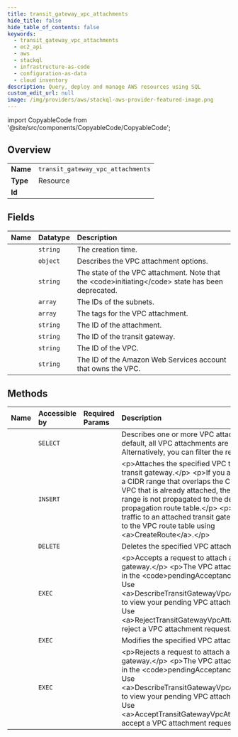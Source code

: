 ```yaml
---
title: transit_gateway_vpc_attachments
hide_title: false
hide_table_of_contents: false
keywords:
  - transit_gateway_vpc_attachments
  - ec2_api
  - aws    
  - stackql
  - infrastructure-as-code
  - configuration-as-data
  - cloud inventory
description: Query, deploy and manage AWS resources using SQL
custom_edit_url: null
image: /img/providers/aws/stackql-aws-provider-featured-image.png
---
```


import CopyableCode from '@site/src/components/CopyableCode/CopyableCode';




## Overview
<table><tbody>
<tr><td><b>Name</b></td><td><code>transit_gateway_vpc_attachments</code></td></tr>
<tr><td><b>Type</b></td><td>Resource</td></tr>
<tr><td><b>Id</b></td><td><CopyableCode code="aws.ec2_api.transit_gateway_vpc_attachments" /></td></tr>
</tbody></table>

## Fields
| Name | Datatype | Description |
|:-----|:---------|:------------|
| <CopyableCode code="creationTime" /> | `string` | The creation time. |
| <CopyableCode code="options" /> | `object` | Describes the VPC attachment options. |
| <CopyableCode code="state" /> | `string` | The state of the VPC attachment. Note that the &lt;code&gt;initiating&lt;/code&gt; state has been deprecated. |
| <CopyableCode code="subnetIds" /> | `array` | The IDs of the subnets. |
| <CopyableCode code="tagSet" /> | `array` | The tags for the VPC attachment. |
| <CopyableCode code="transitGatewayAttachmentId" /> | `string` | The ID of the attachment. |
| <CopyableCode code="transitGatewayId" /> | `string` | The ID of the transit gateway. |
| <CopyableCode code="vpcId" /> | `string` | The ID of the VPC. |
| <CopyableCode code="vpcOwnerId" /> | `string` | The ID of the Amazon Web Services account that owns the VPC. |
## Methods
| Name | Accessible by | Required Params | Description |
|:-----|:--------------|:----------------|:------------|
| <CopyableCode code="transit_gateway_vpc_attachments_Describe" /> | `SELECT` | <CopyableCode code="region" /> | Describes one or more VPC attachments. By default, all VPC attachments are described. Alternatively, you can filter the results. |
| <CopyableCode code="transit_gateway_vpc_attachment_Create" /> | `INSERT` | <CopyableCode code="SubnetIds, TransitGatewayId, VpcId, region" /> | &lt;p&gt;Attaches the specified VPC to the specified transit gateway.&lt;/p&gt; &lt;p&gt;If you attach a VPC with a CIDR range that overlaps the CIDR range of a VPC that is already attached, the new VPC CIDR range is not propagated to the default propagation route table.&lt;/p&gt; &lt;p&gt;To send VPC traffic to an attached transit gateway, add a route to the VPC route table using &lt;a&gt;CreateRoute&lt;/a&gt;.&lt;/p&gt; |
| <CopyableCode code="transit_gateway_vpc_attachment_Delete" /> | `DELETE` | <CopyableCode code="TransitGatewayAttachmentId, region" /> | Deletes the specified VPC attachment. |
| <CopyableCode code="transit_gateway_vpc_attachment_Accept" /> | `EXEC` | <CopyableCode code="TransitGatewayAttachmentId, region" /> | &lt;p&gt;Accepts a request to attach a VPC to a transit gateway.&lt;/p&gt; &lt;p&gt;The VPC attachment must be in the &lt;code&gt;pendingAcceptance&lt;/code&gt; state. Use &lt;a&gt;DescribeTransitGatewayVpcAttachments&lt;/a&gt; to view your pending VPC attachment requests. Use &lt;a&gt;RejectTransitGatewayVpcAttachment&lt;/a&gt; to reject a VPC attachment request.&lt;/p&gt; |
| <CopyableCode code="transit_gateway_vpc_attachment_Modify" /> | `EXEC` | <CopyableCode code="TransitGatewayAttachmentId, region" /> | Modifies the specified VPC attachment. |
| <CopyableCode code="transit_gateway_vpc_attachment_Reject" /> | `EXEC` | <CopyableCode code="TransitGatewayAttachmentId, region" /> | &lt;p&gt;Rejects a request to attach a VPC to a transit gateway.&lt;/p&gt; &lt;p&gt;The VPC attachment must be in the &lt;code&gt;pendingAcceptance&lt;/code&gt; state. Use &lt;a&gt;DescribeTransitGatewayVpcAttachments&lt;/a&gt; to view your pending VPC attachment requests. Use &lt;a&gt;AcceptTransitGatewayVpcAttachment&lt;/a&gt; to accept a VPC attachment request.&lt;/p&gt; |
